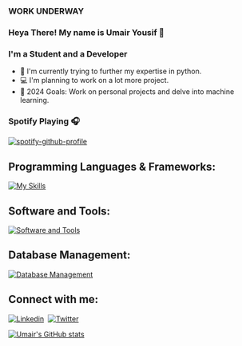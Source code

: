 ### WORK UNDERWAY

### Heya There! My name is Umair Yousif 👋

### I'm a Student and a Developer
- 🌱 I'm currently trying to further my expertise in python.
- 💻 I'm planning to work on a lot more project.
- 🥅 2024 Goals: Work on personal projects and delve into machine learning.

### Spotify Playing 🎧

[![spotify-github-profile](https://spotify-github-profile.kittinanx.com/api/view?uid=4bq76n54szp36p9pt2u0gg530&cover_image=true&theme=natemoo-re&show_offline=true&background_color=121212&interchange=true&bar_color=53b14f&bar_color_cover=false)](https://spotify-github-profile.kittinanx.com/api/view?uid=4bq76n54szp36p9pt2u0gg530&redirect=true)

## Programming Languages & Frameworks:
[![My Skills](https://skillicons.dev/icons?i=html,css,js,php,py&theme=dark)](https://skillicons.dev)

## Software and Tools:
[![Software and Tools](https://skillicons.dev/icons?i=git,figma,github,vscode,heroku,ps,pr,ae&theme=dark)](https://skillicons.dev)

## Database Management:
[![Database Management](https://skillicons.dev/icons?i=mysql&theme=dark)](https://skillicons.dev)

## Connect with me:
[![Linkedin](https://skillicons.dev/icons?i=linkedin)](https://www.linkedin.com/in/umairyousif/)&nbsp;&nbsp;[![Twitter](https://skillicons.dev/icons?i=twitter)](https://twitter.com/umairyousif2280)



[![Umair's GitHub stats](https://github-readme-stats.vercel.app/api?username=umairyousif239&show_icons=true&theme=dark)](https://github.com/umairyousif239/github-readme-stats)

